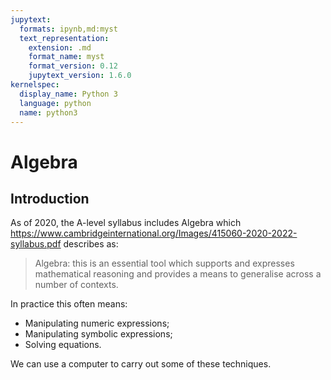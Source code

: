 ```yaml
---
jupytext:
  formats: ipynb,md:myst
  text_representation:
    extension: .md
    format_name: myst
    format_version: 0.12
    jupytext_version: 1.6.0
kernelspec:
  display_name: Python 3
  language: python
  name: python3
---
```


# Algebra

## Introduction

As of 2020, the A-level syllabus includes Algebra which
https://www.cambridgeinternational.org/Images/415060-2020-2022-syllabus.pdf
describes as:

> Algebra: this is an essential tool which supports and expresses mathematical
> reasoning and provides a means to generalise across a number of contexts.

In practice this often means:

- Manipulating numeric expressions;
- Manipulating symbolic expressions;
- Solving equations.

We can use a computer to carry out some of these techniques.
